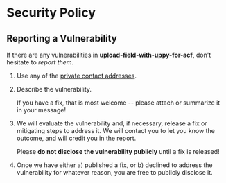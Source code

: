 # Security Policy

## Reporting a Vulnerability

If there are any vulnerabilities in **upload-field-with-uppy-for-acf**, don't hesitate to _report them_.

1. Use any of the [private contact addresses](https://github.com/frugan-dev).
2. Describe the vulnerability.

   If you have a fix, that is most welcome -- please attach or summarize it in your message!

3. We will evaluate the vulnerability and, if necessary, release a fix or mitigating steps to address it. We will contact you to let you know the outcome, and will credit you in the report.

   Please **do not disclose the vulnerability publicly** until a fix is released!

4. Once we have either a) published a fix, or b) declined to address the vulnerability for whatever reason, you are free to publicly disclose it.